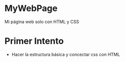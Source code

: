 # MyWebPage
Mi página web solo con HTML y CSS 

# Primer Intento
- Hacer la estructura básica y concectar css con HTML
